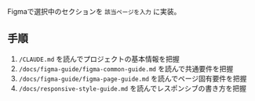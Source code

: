 Figmaで選択中のセクションを `該当ページを入力` に実装。

## 手順

1. `/CLAUDE.md` を読んでプロジェクトの基本情報を把握
2. `/docs/figma-guide/figma-common-guide.md` を読んで共通要件を把握
3. `/docs/figma-guide/figma-page-guide.md` を読んでページ固有要件を把握
4. `/docs/responsive-style-guide.md` を読んでレスポンシブの書き方を把握
